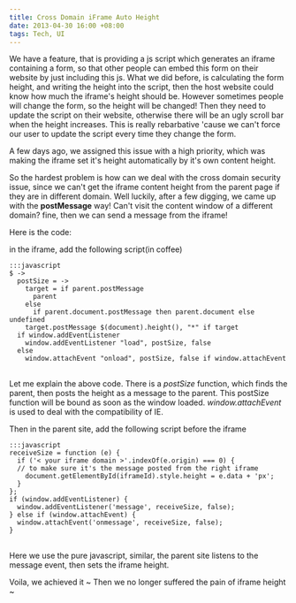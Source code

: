 ```yaml
---
title: Cross Domain iFrame Auto Height
date: 2013-04-30 16:00 +08:00
tags: Tech, UI
---
```


We have a feature, that is providing a js script which generates an iframe containing a form, so that other people can embed this form on their website by just including this js.
What we did before, is calculating the form height, and writing the height into the script, then the host website could know how much the iframe's height should be.
However sometimes people will change the form, so the height will be changed! Then they need to update the script on their website, otherwise there will be an ugly scroll bar when the height increases.
This is really rebarbative 'cause we can't force our user to update the script every time they change the form.

A few days ago, we assigned this issue with a high priority, which was making the iframe set it's height automatically by it's own content height.

So the hardest problem is how can we deal with the cross domain security issue, since we can't get the iframe content height from the parent page if they are in different domain.
Well luckily, after a few digging, we came up with the **postMessage** way! Can't visit the content window of a different domain? fine, then we can send a message from the iframe!

Here is the code:

in the iframe, add the following script(in coffee)
<pre>
<code>:::javascript
$ -&gt;
  postSize = -&gt;
    target = if parent.postMessage
      parent
    else
      if parent.document.postMessage then parent.document else undefined
    target.postMessage $(document).height(), "*" if target
  if window.addEventListener
    window.addEventListener "load", postSize, false
  else
    window.attachEvent "onload", postSize, false if window.attachEvent
</code>
</pre>

Let me explain the above code. There is a *postSize* function, which finds the parent, then posts the height as a message to the parent.
This postSize function will be bound as soon as the window loaded. *window.attachEvent* is used to deal with the compatibility of IE.

Then in the parent site, add the following script before the iframe
<pre>
<code>:::javascript
receiveSize = function (e) {
  if ('&lt; your iframe domain &gt;'.indexOf(e.origin) === 0) {
  // to make sure it's the message posted from the right iframe
    document.getElementById(iframeId).style.height = e.data + 'px';
  }
};
if (window.addEventListener) {
  window.addEventListener('message', receiveSize, false);
} else if (window.attachEvent) {
  window.attachEvent('onmessage', receiveSize, false);
}
</code>
</pre>

Here we use the pure javascript, similar, the parent site listens to the message event, then sets the iframe height.

Voila, we achieved it ~ Then we no longer suffered the pain of iframe height ~